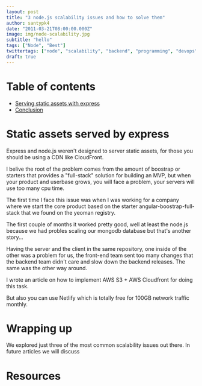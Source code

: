 ```yaml
---
layout: post
title: "3 node.js scalability issues and how to solve them"
author: santypk4
date: "2011-03-21T08:00:00.000Z"
image: img/node-scalability.jpg
subtitle: "hello"
tags: ["Node", "Best"]
twittertags: ["node", "scalability", "backend", "programming", "devops", "javascript"]
draft: true
---
```


# Table of contents
 - [Serving static assets with express](#intro)
 - [Conclusion](#conclusion)

# Static assets served by express

  Express and node.js weren't designed to server static assets, for those you should be using a CDN like CloudFront. 

  I belive the root of the problem comes from the amount of boostrap or starters that provides a "full-stack" solution for building an MVP, but when your product and userbase grows, you will face a problem, your servers will use too many cpu time.

  The first time I face this issue was when I was working for a company where we start the core product based on the starter angular-boostrap-full-stack that we found on the yeoman registry.

  The first couple of months it worked pretty good, well at least the node.js because we had probles scaling our mongodb database but that's another story...

  Having the server and the client in the same repository, one inside of the other was a problem for us, the front-end team sent too many changes that the backend team didn't care and slow down the backend releases. The same was the other way around.

  I wrote an article on how to implement AWS S3 + AWS Cloudfront for doing this task.

  But also you can use Netlify which is totally free for 100GB network traffic monthly.

<a name="conclusion"></a>

# Wrapping up

  We explored just three of the most common scalability issues out there.
  In future articles we will discuss 


# Resources
